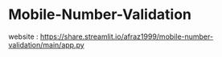 # Mobile-Number-Validation
website : https://share.streamlit.io/afraz1999/mobile-number-validation/main/app.py
